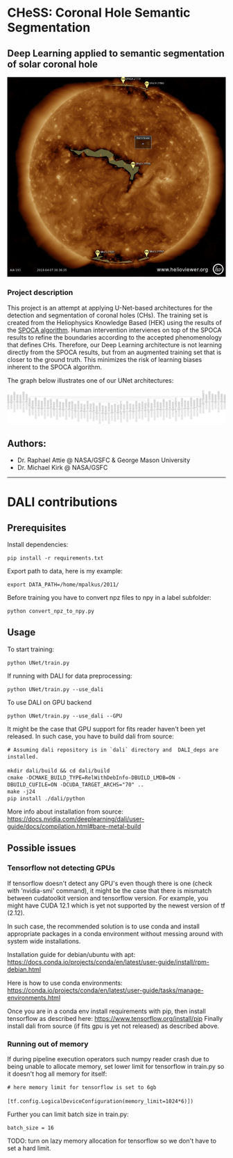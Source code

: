 # CHeSS: Coronal Hole Semantic Segmentation

## Deep Learning applied to semantic segmentation of solar coronal hole

![Coronal hole and Active Regions viewed by the HEK](images/2018_04_07_00_36_12_AIA_193.png)

### Project description

This project is an attempt at applying U-Net-based architectures for the detection and segmentation of coronal holes (CHs).
The training set is created from the Heliophysics Knowledge Based (HEK) using the results of the [SPOCA algorithm](https://www.aanda.org/articles/aa/abs/2014/01/aa21243-13/aa21243-13.html).
Human intervention intervienes on top of the SPOCA results to refine the boundaries according to the accepted phenomenology that defines CHs.
Therefore, our Deep Learning architecture is not learning directly from the SPOCA results, but from an augmented training set that is closer to the ground truth.
This minimizes the risk of learning biases inherent to the SPOCA algorithm.

The graph below illustrates one of our UNet architectures:

![UNet Graph](images/U-Net_graph_same.png)


## Authors:
- Dr. Raphael Attie @ NASA/GSFC & George Mason University
- Dr. Michael Kirk @ NASA/GSFC

---
# DALI contributions
## Prerequisites
Install dependencies:
```
pip install -r requirements.txt
```

Export path to data, here is my example:
```
export DATA_PATH=/home/mpalkus/2011/
```

Before training you have to convert npz files to npy in a label subfolder:
```
python convert_npz_to_npy.py
```

## Usage

To start training:
```
python UNet/train.py
```
If running with DALI for data preprocessing:
```
python UNet/train.py --use_dali
```
To use DALI on GPU backend
```
python UNet/train.py --use_dali --GPU
```

It might be the case that GPU support for fits reader haven't been yet released.
In such case, you have to build dali from source:
```
# Assuming dali repository is in `dali` directory and  DALI_deps are installed.

mkdir dali/build && cd dali/build
cmake -DCMAKE_BUILD_TYPE=RelWithDebInfo-DBUILD_LMDB=ON -DBUILD_CUFILE=ON -DCUDA_TARGET_ARCHS="70" ..
make -j24
pip install ./dali/python
```
More info about installation from source:
https://docs.nvidia.com/deeplearning/dali/user-guide/docs/compilation.html#bare-metal-build
## Possible issues

### Tensorflow not detecting GPUs
If tensorflow doesn't detect any GPU's even though there is one (check with 'nvidia-smi' command),
it might be the case that there is mismatch between cudatoolkit version and tensorflow version.
For example, you might have CUDA 12.1 which is yet not supported by the newest version of tf (2.12).

In such case, the recommended solution is to use conda and install appropriate packages in
a conda environment without messing around with system wide installations.

Installation guide for debian/ubuntu with apt:
https://docs.conda.io/projects/conda/en/latest/user-guide/install/rpm-debian.html

Here is how to use conda environments:
https://conda.io/projects/conda/en/latest/user-guide/tasks/manage-environments.html

Once you are in a conda env install requirements with pip, then
install tensorflow as described here: https://www.tensorflow.org/install/pip
Finally install dali from source (if fits gpu is yet not released) as described above.

### Running out of memory
If during pipeline execution operators such numpy reader crash due to being unable to
allocate memory, set lower limit for tensorflow in train.py so it doesn't hog all memory for itself:
```
# here memory limit for tensorflow is set to 6gb
            [tf.config.LogicalDeviceConfiguration(memory_limit=1024*6)])
```
Further you can limit batch size in train.py:
```
batch_size = 16
```

TODO: turn on lazy memory allocation for tensorflow so we don't have to set a hard limit.
